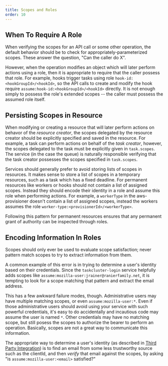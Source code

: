 ```yaml
---
title: Scopes and Roles
order: 10
---
```


## When To Require A Role

When verifying the scopes for an API call or some other operation, the default behavior should be to check for appropriately-parameterized scopes.
These answer the question, "Can the caller do X".

However, when the operation modifies an object which will later perform actions using a role, then it is appropriate to require that the caller possess that role.
For example, hooks trigger tasks using role `hook-id:<hookGroupId>/<hookId>`, so the API calls to create and modify the hook require `assume:hook-id:<hookGroupId>/<hookId>` directly.
It is not enough simply to possess the role's extended scopes -- the caller must possess the assumed role itself.

## Persisting Scopes in Resource

When modifying or creating a resource that will later perform actions on behavor of the _resource creator_,
the scopes delegated by the resource creator should be explicitly specified and saved in the resource.
For example, a task can perform actions on behalf of the _task creator_, however, the scopes delegated to the
task must be explicitly given in `task.scopes`. The service (in the case the queue) is naturally responsible
verifying that the task creator possesses the scopes specified in `task.scopes`.

Services should generally prefer to avoid storing lists of scopes in resources. It makes sense to store a list of
scopes in a temporary resources, such as a task which has a fixed deadline. For permanent resources like workers
or hooks should not contain a list of assigned scopes. Instead they should encode their identity in a role and
assume this role when performing actions. For example, a `workerType` in the aws-provisioner doesn't contain a
list of assigned scopes, instead the workers assumes the role `worker-type:<provisionerId>/<workerType>`.

Following this pattern for permanent resources ensures that any permanent grant of authority can be inspected through roles.

## Encoding Information In Roles

Scopes should only ever be used to evaluate scope satisfaction; never pattern match scopes to try to extract information from them.

A common example of this error is in trying to determine a user's identity based on their credentials.
Since the `taskcluster-login` service helpfully adds scopes like `assume:mozilla-user:jrainer@ranierfamily.net`, it is tempting to look for a scope matching that pattern and extract the email address.

This has a few awkward failure modes, though.
Administrative users may have multiple matching scopes, or even `assume:mozilla-user:*`.
Even if those administrative users should avoid using your service with such powerful credentials, it's easy to do accidentally and incautious code may assume the user is named `*`.
Other credentials may have no matching scope, but still posess the scopes to authorize the bearer to perform an operation.
Basically, scopes are not a great way to communicate this information.

The appropriate way to determine a user's identity (as described in [Third Party Integration](/manual/integrations/apis/3rdparty)) is to find an email from some less trustworthy source such as the clientId, and then *verify* that email against the scopes, by asking "is `assume:mozilla-user:<email>` satisfied?"
